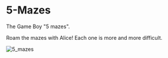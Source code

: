 # 5-Mazes
The Game Boy "5 mazes".
 
 Roam the mazes with Alice! Each one is more and more difficult.
 
![5_mazes](https://user-images.githubusercontent.com/68123541/222948982-f696f281-0763-459c-89ea-9a6d3a5d9dd1.jpg)
